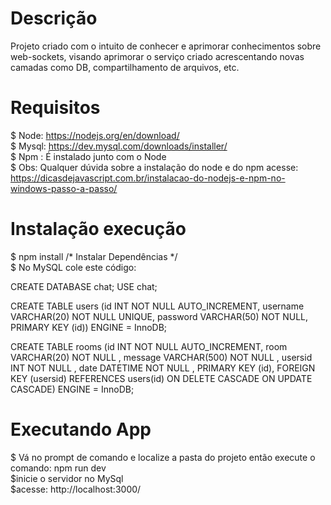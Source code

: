 # Descrição
Projeto criado com o intuito de conhecer e aprimorar 
conhecimentos sobre web-sockets, visando aprimorar o 
serviço criado acrescentando novas camadas como DB, compartilhamento de arquivos, etc.


# Requisitos
$ Node: https://nodejs.org/en/download/ <br />
$ Mysql: https://dev.mysql.com/downloads/installer/ <br />
$ Npm : É instalado junto com o Node <br />
$ Obs: Qualquer dúvida sobre a instalação do node
e do npm acesse: https://dicasdejavascript.com.br/instalacao-do-nodejs-e-npm-no-windows-passo-a-passo/

# Instalação execução
$ npm install  /* Instalar Dependências */ <br />
$ No MySQL cole este código:

CREATE DATABASE chat;
USE chat;

CREATE TABLE  users (id INT NOT NULL AUTO_INCREMENT, username VARCHAR(20) NOT NULL UNIQUE, password VARCHAR(50) NOT NULL,
PRIMARY KEY  (id)) ENGINE = InnoDB;

CREATE TABLE rooms
 (id INT NOT NULL AUTO_INCREMENT, room VARCHAR(20) NOT NULL , message VARCHAR(500) NOT NULL ,
 usersid INT NOT NULL , date DATETIME NOT NULL , PRIMARY KEY (id),
FOREIGN KEY (usersid) REFERENCES users(id) ON DELETE CASCADE ON UPDATE CASCADE) ENGINE = InnoDB;

# Executando App
$ Vá no prompt de comando e localize a pasta do projeto então execute o comando:  npm run dev
<br /> 
$inicie o servidor no MySql
<br />
$acesse: http://localhost:3000/

